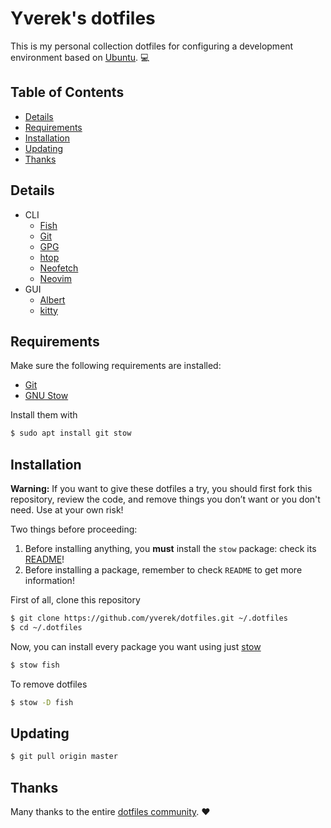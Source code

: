 # Yverek's dotfiles
This is my personal collection dotfiles for configuring a development environment based on 
[Ubuntu](https://ubuntu.com). :computer:

## Table of Contents
  * [Details](#details)
  * [Requirements](#requirements)
  * [Installation](#Installation)
  * [Updating](#updating)
  * [Thanks](#thanks)

## Details
  * CLI
    * [Fish](https://github.com/fish-shell/fish-shell)
    * [Git](https://git-scm.com)
    * [GPG](https://www.gnupg.org)
    * [htop](https://hisham.hm/htop)
    * [Neofetch](https://github.com/dylanaraps/neofetch)
    * [Neovim](https://neovim.io)
  * GUI
    * [Albert](https://github.com/albertlauncher/albert)
    * [kitty](https://github.com/kovidgoyal/kitty)

## Requirements
Make sure the following requirements are installed:
  * [Git](https://git-scm.com)
  * [GNU Stow](https://www.gnu.org/software/stow)

Install them with
```bash
$ sudo apt install git stow
```

## Installation
**Warning:** If you want to give these dotfiles a try, you should first fork this repository, review the code, and
remove things you don’t want or you don't need. Use at your own risk!

Two things before proceeding:
  1. Before installing anything, you **must** install the `stow` package: check its [README](stow/README.md)!
  2. Before installing a package, remember to check `README` to get more information!

First of all, clone this repository
```bash
$ git clone https://github.com/yverek/dotfiles.git ~/.dotfiles
$ cd ~/.dotfiles
```

Now, you can install every package you want using just [stow](https://www.gnu.org/software/stow)
```bash
$ stow fish
```
 
To remove dotfiles
```bash
$ stow -D fish
```

## Updating
```bash
$ git pull origin master
```

## Thanks
Many thanks to the entire [dotfiles community](http://dotfiles.github.io). :heart:
